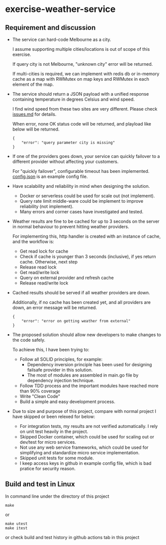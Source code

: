 # exercise-weather-service

## Requirement and discussion

* The service can hard-code Melbourne as a city.

    I assume supporting multiple cities/locations is out of scope of this exercise. 

    If query city is not Melbourne, "unknown city" error will be returned.

    If multi-cities is required, we can implement with redis db or in-memory cache as a map with RWMutex on map keys and RWMutex in each element of the map.

* The service should return a JSON payload with a unified response containing temperature in degrees Celsius and wind speed.

    I find wind speed from these two sites are very different. Please check [issues.md](issues.md) for details.

    When error, none OK status code will be returned, and playload like below will be returned.
    ```
    {
    	"error": "query parameter city is missing"
    }

    ```

* If one of the providers goes down, your service can quickly failover to a different provider without affecting your customers.

    For "quickly failover", configurable timeout has been implemented. [config.json](config.json) is an example config file.

* Have scalability and reliability in mind when designing the solution.
    - Docker or serverless could be used for scale out (not implement).
    - Query rate limit middle-ware could be implement to improve reliability (not implement).
    - Many errors and corner cases have investigated and tested.

* Weather results are fine to be cached for up to 3 seconds on the server in normal behaviour to prevent hitting weather providers.

    For implementing this, http handler is created with an instance of cache, and the workflow is:

    - Get read lock for cache
    - Check if cache is younger than 3 seconds (inclusive), if yes return cache. Otherwise, next step
    - Release read lock
    - Get read/write lock
    - Query on external provider and refresh cache
    - Release read/write lock

* Cached results should be served if all weather providers are down.

    Additionally, if no cache has been created yet, and all providers are down, an error message will be returned.
    ```
    {
	    "error": "error on getting weather from external"
    }
    ```

* The proposed solution should allow new developers to make changes to the code safely.

    To achieve this, I have been trying to:
    
    - Follow all SOLID principles, for example:
        - Dependency inversion principle has been used for designing failsafe provider in this solution.
        - The most of modules are assembled in main.go file by dependency injection technique.
    - Follow TDD process and the important modules have reached more than 90% coverage
    - Write "Clean Code" 
    - Build a simple and easy development process.

* Due to size and purpose of this project, compare with normal project I have skipped or been relexed for below:
    - For integration tests, my results are not verified automatically. I rely on unit test heavily in the project.
    - Skipped Docker container, which could be used for scaling out or dev/test for micro services.
    - Not use any web service frameworks, which could be used for simplifying and standardize micro service implementation.
    - Skipped unit tests for some module.
    - I keep access keys in github in example config file, which is bad pratice for security reason.

## Build and test in Linux

In command line under the directory of this project
```
make
```
or 
```
make utest
make itest
```
or check build and test history in github actions tab in this project